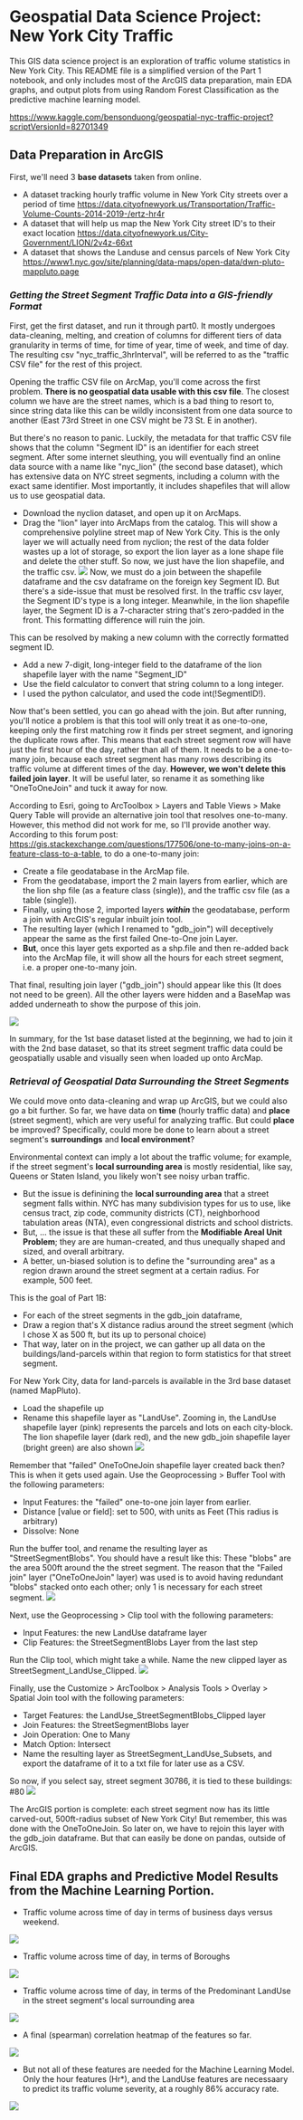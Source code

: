 # Geospatial Data Science Project: New York City Traffic
This GIS data science project is an exploration of traffic volume statistics in New York City. This README file is a simplified version of the Part 1 notebook, and only includes most of the ArcGIS data preparation, main EDA graphs, and output plots from using Random Forest Classification as the predictive machine learning model.

https://www.kaggle.com/bensonduong/geospatial-nyc-traffic-project?scriptVersionId=82701349

## Data Preparation in ArcGIS
First, we'll need 3 **base datasets** taken from online.
* A dataset tracking hourly traffic volume in New York City streets over a period of time 
https://data.cityofnewyork.us/Transportation/Traffic-Volume-Counts-2014-2019-/ertz-hr4r
* A dataset that will help us map the New York City street ID's to their exact location
https://data.cityofnewyork.us/City-Government/LION/2v4z-66xt
* A dataset that shows the Landuse and census parcels of New York City
https://www1.nyc.gov/site/planning/data-maps/open-data/dwn-pluto-mappluto.page
### *Getting the Street Segment Traffic Data into a GIS-friendly Format*
First, get the first dataset, and run it through part0. It mostly undergoes data-cleaning, melting, and creation of columns for different tiers of data granularity in terms of time, for time of year, time of week, and time of day. The resulting csv "nyc_traffic_3hrInterval", will be referred to as the "traffic CSV file" for the rest of this project.

Opening the traffic CSV file on ArcMap, you'll come across the first problem. **There is no geospatial data usable with this csv file**. The closest column we have are the street names, which is a bad thing to resort to, since string data like this can be wildly inconsistent from one data source to another (East 73rd Street in one CSV might be 73 St. E in another).

But there's no reason to panic. Luckily, the metadata for that traffic CSV file shows that the column "Segment ID" is an identifier for each street segment. After some internet sleuthing, you will eventually find an online data source with a name like "nyc_lion" (the second base dataset), which has extensive data on NYC street segments, including a column with the exact same identifier. Most importantly, it includes shapefiles that will allow us to use geospatial data. 

* Download the nyclion dataset, and open up it on ArcMaps. 
* Drag the "lion" layer into ArcMaps from the catalog. This will show a comprehensive polyline street map of New York City. This is the only layer we will actually need from nyclion; the rest of the data folder wastes up a lot of storage, so export the lion layer as a lone shape file and delete the other stuff. So now, we just have the lion shapefile, and the traffic csv. 
![](ArcGIS_Project_nyc_traffic_pics/cropped12.png)
Now, we must do a join between the shapefile dataframe and the csv dataframe on the foreign key Segment ID. But there's a side-issue that must be resolved first. In the traffic csv layer, the Segment ID's type is a long integer. Meanwhile, in the lion shapefile layer, the Segment ID is a 7-character string that's zero-padded in the front. This formatting difference will ruin the join.

This can be resolved by making a new column with the correctly formatted segment ID. 
* Add a new 7-digit, long-integer field to the dataframe of the lion shapefile layer with the name "Segment_ID"
* Use the field calculator to convert that string column to a long integer. 
* I used the python calculator, and used the code int(!SegmentID!).

Now that's been settled, you can go ahead with the join. But after running, you'll notice a problem is that this tool will only treat it as one-to-one, keeping only the first matching row it finds per street segment, and ignoring the duplicate rows after. This means that each street segment row will have just the first hour of the day, rather than all of them. It needs to be a one-to-many join, because each street segment has many rows describing its traffic volume at different times of the day. **However, we won't delete this failed join layer**. It will be useful later, so rename it as something like "OneToOneJoin" and tuck it away for now.

According to Esri, going to ArcToolbox > Layers and Table Views > Make Query Table will provide an alternative join tool that resolves one-to-many. However, this method did not work for me, so I'll provide another way.
According to this forum post: https://gis.stackexchange.com/questions/177506/one-to-many-joins-on-a-feature-class-to-a-table, to do a one-to-many join:
* Create a file geodatabase in the ArcMap file. 
* From the geodatabase, import the 2 main layers from earlier, which are the lion shp file (as a feature class (single)), and the traffic csv file (as a table (single)). 
* Finally, using those 2, imported layers ***within*** the geodatabase, perform a join with ArcGIS's regular inbuilt join tool.
* The resulting layer (which I renamed to "gdb_join") will deceptively appear the same as the first failed One-to-One join Layer. 
* **But**, once this layer gets exported as a shp.file and then re-added back into the ArcMap file, it will show all the hours for each street segment, i.e. a proper one-to-many join.

That final, resulting join layer ("gdb_join") should appear like this (It does not need to be green). All the other layers were hidden and a BaseMap was added underneath to show the purpose of this join. 

![](ArcGIS_Project_nyc_traffic_pics/cropped40.png)

In summary, for the 1st base dataset listed at the beginning, we had to join it with the 2nd base dataset, so that its street segment traffic data could be geospatially usable and visually seen when loaded up onto ArcMap.
### *Retrieval of Geospatial Data Surrounding the Street Segments*
We could move onto data-cleaning and wrap up ArcGIS, but we could also go a bit further. So far, we have data on **time** (hourly traffic data) and **place** (street segment), which are very useful for analyzing traffic. But could **place** be improved? Specifically, could more be done to learn about a street segment's **surroundings** and **local environment**?

Environmental context can imply a lot about the traffic volume; for example, if the street segment's **local surrounding area** is mostly residential, like say, Queens or Staten Island, you likely won't see noisy urban traffic.

* But the issue is definining the **local surrounding area** that a street segment falls within. NYC has many subdivision types for us to use, like census tract, zip code, community districts (CT), neighborhood tabulation areas (NTA), even congressional districts and school districts.
* But, ... the issue is that these all suffer from the **Modifiable Areal Unit Problem**; they are are human-created, and thus unequally shaped and sized, and overall arbitrary.
* A better, un-biased solution is to define the "surrounding area" as a region drawn around the street segment at a certain radius. For example, 500 feet.

This is the goal of Part 1B:
* For each of the street segments in the gdb_join dataframe,
* Draw  a region that's X distance radius around the street segment (which I chose X as 500 ft, but its up to personal choice)
* That way, later on in the project, we can gather up all data on the buildings/land-parcels within that region to form statistics for that street segment.

For New York City, data for land-parcels is available in the 3rd base dataset (named MapPluto).
* Load the shapefile up
* Rename this shapefile layer as "LandUse".
Zooming in, the LandUse shapefile layer (pink) represents the parcels and lots on each city-block. The lion shapefile layer (dark red), and the new gdb_join shapefile layer (bright green) are also shown
![](ArcGIS_Project_nyc_traffic_pics/cropped55.png)

Remember that "failed" OneToOneJoin shapefile layer created back then? This is when it gets used again.
Use the Geoprocessing > Buffer Tool with the following parameters:
* Input Features: the "failed" one-to-one join layer from earlier.
* Distance [value or field]: set to 500, with units as Feet (This radius is arbitrary)
* Dissolve: None

Run the buffer tool, and rename the resulting layer as "StreetSegmentBlobs". You should have a result like this: These "blobs" are the area 500ft around the the street segment. The reason that the "Failed join" layer ("OneToOneJoin" layer) was used is to avoid having redundant "blobs" stacked onto each other; only 1 is necessary for each street segment.
![](ArcGIS_Project_nyc_traffic_pics/cropped58.png)

Next, use the Geoprocessing > Clip tool with the following parameters:
* Input Features: the new LandUse dataframe layer
* Clip Features: the StreetSegmentBlobs Layer from the last step

Run the Clip tool, which might take a while. Name the new clipped layer as StreetSegment_LandUse_Clipped.
![](ArcGIS_Project_nyc_traffic_pics/cropped79.png)

Finally, use the Customize > ArcToolbox > Analysis Tools > Overlay > Spatial Join tool with the following parameters:
* Target Features: the LandUse_StreetSegmentBlobs_Clipped layer
* Join Features: the StreetSegmentBlobs layer
* Join Operation: One to Many
* Match Option: Intersect
* Name the resulting layer as StreetSegment_LandUse_Subsets, and export the dataframe of it to a txt file for later use as a CSV.

So now, if you select say, street segment 30786, it is tied to these buildings: #80
![](ArcGIS_Project_nyc_traffic_pics/cropped80.png)

The ArcGIS portion is complete: each street segment now has its little carved-out, 500ft-radius subset of New York City! But remember, this was done with the OneToOneJoin. So later on, we have to rejoin this layer with the gdb_join dataframe. But that can easily be done on pandas, outside of ArcGIS.

## Final EDA graphs and Predictive Model Results from the Machine Learning Portion.

* Traffic volume across time of day in terms of business days versus weekend.

![](ArcGIS_Project_nyc_traffic_pics/download17.png)

* Traffic volume across time of day, in terms of Boroughs
  
![](ArcGIS_Project_nyc_traffic_pics/download15.png)

* Traffic volume across time of day, in terms of the Predominant LandUse in the street segment's local surrounding area

![](ArcGIS_Project_nyc_traffic_pics/download16.png)

* A final (spearman) correlation heatmap of the features so far.

![](ArcGIS_Project_nyc_traffic_pics/download32.png)

* But not all of these features are needed for the Machine Learning Model. Only the hour features (Hr*), and the LandUse features are necessaary to predict its traffic volume severity, at a roughly 86% accuracy rate.

![](ArcGIS_Project_nyc_traffic_pics/download33.png)
